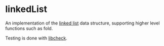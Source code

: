 # linkedList
An implementation of the [linked list](https://en.wikipedia.org/wiki/Linked_list) data structure, supporting higher level functions such as fold.

Testing is done with [libcheck](https://libcheck.github.io/check/).